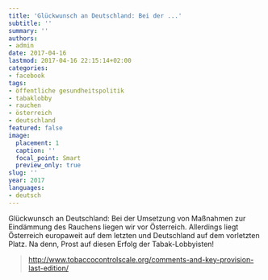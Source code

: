 ```yaml
---
title: 'Glückwunsch an Deutschland: Bei der ...'
subtitle: ''
summary: ''
authors:
- admin
date: 2017-04-16
lastmod: 2017-04-16 22:15:14+02:00
categories:
- facebook
tags:
- öffentliche gesundheitspolitik
- tabaklobby
- rauchen
- österreich
- deutschland
featured: false
image:
  placement: 1
  caption: ''
  focal_point: Smart
  preview_only: true
slug: ''
year: 2017
languages:
- deutsch
---
```


Glückwunsch an Deutschland: Bei der Umsetzung von Maßnahmen zur Eindämmung des Rauchens liegen wir vor Österreich. Allerdings liegt Österreich europaweit auf dem letzten und Deutschland auf dem vorletzten Platz. Na denn, Prost auf diesen Erfolg der Tabak-Lobbyisten!
> http://www.tobaccocontrolscale.org/comments-and-key-provision-last-edition/